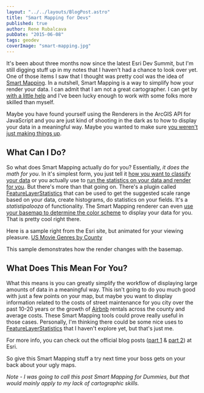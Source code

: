 ```yaml
---
layout: "../../layouts/BlogPost.astro"
title: "Smart Mapping for Devs"
published: true
author: Rene Rubalcava
pubDate: "2015-06-08"
tags: geodev
coverImage: "smart-mapping.jpg"
---
```


It's been about three months now since the latest Esri Dev Summit, but I'm still digging stuff up in my notes that I haven't had a chance to look over yet. One of those items I saw that I thought was pretty cool was the idea of [Smart Mapping](http://www.esri.com/landing-pages/arcgis-online/smart-mapping). In a nutshell, Smart Mapping is a way to simplify how your render your data. I can admit that I am not a great cartographer. I can get by [with a little help](http://www.gretchenpeterson.com/blog/) and I've been lucky enough to work with some folks more skilled than myself.

Maybe you have found yourself using the Renderers in the ArcGIS API for JavaScript and you are just kind of shooting in the dark as to how to display your data in a meaningful way. Maybe you wanted to make sure [you weren't just making things up](http://www.markmonmonier.com/how_to_lie_with_maps_14880.htm).

## What Can I Do?

So what does Smart Mapping actually do for you? Essentially, _it does the math for you_. In it's simplest form, you just tell it [how you want to classify your data](https://developers.arcgis.com/javascript/jssamples/smartmapping_classesbycolor.html) or you actually use to [run the statistics on your data and render for you](https://developers.arcgis.com/javascript/jssamples/smartmapping_bycolor.html). But there's more than that going on. There's a plugin called [FeatureLayerStatistics](https://developers.arcgis.com/javascript/jsapi/featurelayerstatistics-amd.html) that can be used to get the suggested scale range based on your data, create histograms, do statistics on your fields. It's a _statistipalooza_ of functionality. The Smart Mapping renderer can even [use your basemap to determine the color scheme](https://developers.arcgis.com/javascript/jsapi/esri.renderers.smartmapping-amd.html#createcolorrenderer) to display your data for you. That is pretty cool right there.

Here is a sample right from the Esri site, but animated for your viewing pleasure. [US Movie Genres by County](http://jsbin.com/pevaxa/1/embed?output)

This sample demonstrates how the render changes with the basemap.

## What Does This Mean For You?

What this means is you can greatly simplify the workflow of displaying large amounts of data in a meaningful way. This isn't going to do you much good with just a few points on your map, but maybe you want to display information related to the costs of street maintenance for you city over the past 10-20 years or the growth of [Airbnb](https://www.airbnb.com/) rentals across the county and average costs. These Smart Mapping tools could prove really useful in those cases. Personally, I'm thinking there could be some nice uses to [FeatureLayerStatistics](https://developers.arcgis.com/javascript/jsapi/featurelayerstatistics-amd.html) that I haven't explore yet, but that's just me.

For more info, you can check out the official blog posts ([part 1](http://blogs.esri.com/esri/arcgis/2015/03/02/introducing-smart-mapping/) & [part 2](http://blogs.esri.com/esri/arcgis/2015/03/17/smart-mapping-part-2-making-better-size-and-color-maps/)) at Esri.

So give this Smart Mapping stuff a try next time your boss gets on your back about your ugly maps.

_Note - I was going to call this post Smart Mapping for Dummies, but that would mainly apply to my lack of cartographic skills._
